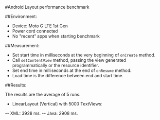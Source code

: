 #Android Layout performance benchmark

##Environment:

- Device: Moto G LTE 1st Gen
- Power cord connected
- No "recent" apps when starting benchmark

##Measurement:

- Set start time in milliseconds at the very beginning of `onCreate` method.
- Call `setContentView` method, passing the view generated programmatically or the resource identifier.
- Set end time in milliseconds at the end of `onResume` method.
- Load time is the difference between end and start time.

##Results:

The results are the average of 5 runs.

- LinearLayout (Vertical) with 5000 TextViews:

-- XML: 3928 ms.
-- Java: 2908 ms.
